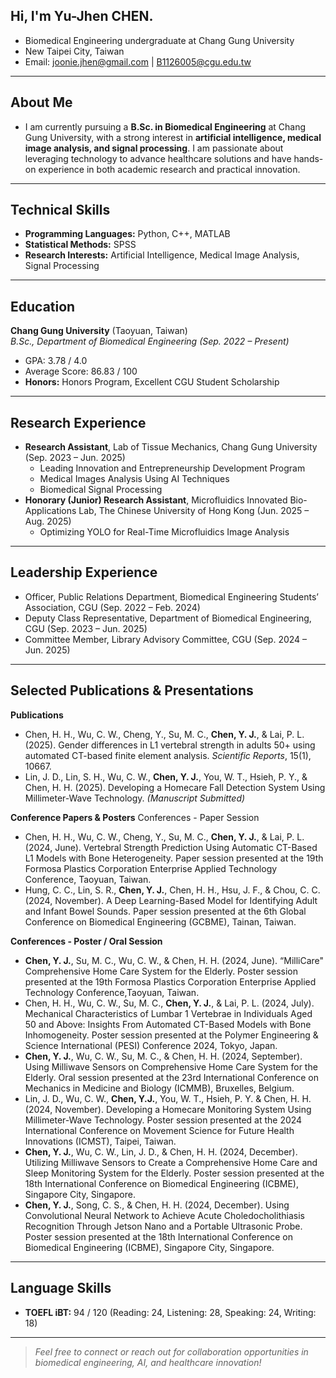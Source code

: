 ## Hi, I'm Yu-Jhen CHEN.

- Biomedical Engineering undergraduate at Chang Gung University
- New Taipei City, Taiwan
- Email: joonie.jhen@gmail.com | B1126005@cgu.edu.tw
---
## About Me
- I am currently pursuing a **B.Sc. in Biomedical Engineering** at Chang Gung University, with a strong interest in **artificial intelligence, medical image analysis, and signal processing**. I am passionate about leveraging technology to advance healthcare solutions and have hands-on experience in both academic research and practical innovation.
---
## Technical Skills
- **Programming Languages:** Python, C++, MATLAB
- **Statistical Methods:** SPSS
- **Research Interests:** Artificial Intelligence, Medical Image Analysis, Signal Processing
---
## Education
**Chang Gung University** (Taoyuan, Taiwan)  
_B.Sc., Department of Biomedical Engineering (Sep. 2022 – Present)_  
- GPA: 3.78 / 4.0  
- Average Score: 86.83 / 100  
- **Honors:** Honors Program, Excellent CGU Student Scholarship
---
## Research Experience
- **Research Assistant**, Lab of Tissue Mechanics, Chang Gung University (Sep. 2023 – Jun. 2025)  
  - Leading Innovation and Entrepreneurship Development Program  
  - Medical Images Analysis Using AI Techniques  
  - Biomedical Signal Processing
- **Honorary (Junior) Research Assistant**, Microfluidics Innovated Bio-Applications Lab, The Chinese University of Hong Kong (Jun. 2025 – Aug. 2025)  
  - Optimizing YOLO for Real-Time Microfluidics Image Analysis
---
## Leadership Experience 
- Officer, Public Relations Department, Biomedical Engineering Students’ Association, CGU (Sep. 2022 – Feb. 2024)
- Deputy Class Representative, Department of Biomedical Engineering, CGU (Sep. 2023 – Jun. 2025)
- Committee Member, Library Advisory Committee, CGU (Sep. 2024 – Jun. 2025)
---
## Selected Publications & Presentations
**Publications**
- Chen, H. H., Wu, C. W., Cheng, Y., Su, M. C., **Chen, Y. J.**, & Lai, P. L. (2025). Gender differences in L1 vertebral strength in adults 50+ using automated CT-based finite element analysis. *Scientific Reports*, 15(1), 10667.
- Lin, J. D., Lin, S. H., Wu, C. W., **Chen, Y. J.**, You, W. T., Hsieh, P. Y., & Chen, H. H. (2025). Developing a Homecare Fall Detection System Using Millimeter-Wave Technology. *(Manuscript Submitted)*

**Conference Papers & Posters**
Conferences - Paper Session
- Chen, H. H., Wu, C. W., Cheng, Y., Su, M. C., **Chen, Y. J.**, & Lai, P. L. (2024, June). Vertebral Strength Prediction Using Automatic CT-Based L1 Models with Bone Heterogeneity. Paper session presented at the 19th Formosa Plastics Corporation Enterprise Applied Technology Conference, Taoyuan, Taiwan.
- Hung, C. C., Lin, S. R., **Chen, Y. J.**, Chen, H. H., Hsu, J. F., & Chou, C. C. (2024, November). A Deep Learning-Based Model for Identifying Adult and Infant Bowel Sounds. Paper session presented at the 6th Global Conference on Biomedical Engineering (GCBME), Tainan, Taiwan.

**Conferences - Poster / Oral Session**
- **Chen, Y. J.**, Su, M. C., Wu, C. W., & Chen, H. H. (2024, June). “MilliCare" Comprehensive Home Care System for the Elderly. Poster session presented at the 19th Formosa Plastics Corporation Enterprise Applied Technology Conference,Taoyuan, Taiwan.
- Chen, H. H., Wu, C. W., Su, M. C., **Chen, Y. J.**, & Lai, P. L. (2024, July). Mechanical Characteristics of Lumbar 1 Vertebrae in Individuals Aged 50 and Above: Insights From Automated CT-Based Models with Bone Inhomogeneity. Poster session presented at the Polymer Engineering & Science International (PESI) Conference 2024, Tokyo, Japan.
- **Chen, Y. J.**, Wu, C. W., Su, M. C., & Chen, H. H. (2024, September). Using Milliwave Sensors on Comprehensive Home Care System for the Elderly. Oral session presented at the 23rd International Conference on Mechanics in Medicine and Biology (ICMMB), Bruxelles, Belgium.
- Lin, J. D., Wu, C. W., **Chen, Y.J.**, You, W. T., Hsieh, P. Y. & Chen, H. H. (2024, November). Developing a Homecare Monitoring System Using Millimeter-Wave Technology. Poster session presented at the 2024 International Conference on Movement Science for Future Health Innovations (ICMST), Taipei, Taiwan.
- **Chen, Y. J.**, Wu, C. W., Lin, J. D., & Chen, H. H. (2024, December). Utilizing Milliwave Sensors to Create a Comprehensive Home Care and Sleep Monitoring System for the Elderly. Poster session presented at the 18th International Conference on Biomedical Engineering (ICBME), Singapore City, Singapore.
- **Chen, Y. J.**, Song, C. S., & Chen, H. H. (2024, December). Using Convolutional Neural Network to Achieve Acute Choledocholithiasis Recognition Through Jetson Nano and a Portable Ultrasonic Probe. Poster session presented at the 18th International Conference on Biomedical Engineering (ICBME), Singapore City, Singapore.
---
## Language Skills
- **TOEFL iBT:** 94 / 120 (Reading: 24, Listening: 28, Speaking: 24, Writing: 18)
---

> *Feel free to connect or reach out for collaboration opportunities in biomedical engineering, AI, and healthcare innovation!*
